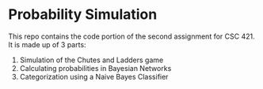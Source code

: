 # Probability Simulation

This repo contains the code portion of the second assignment for CSC 421. It is
made up of 3 parts:

1. Simulation of the Chutes and Ladders game
2. Calculating probabilities in Bayesian Networks
3. Categorization using a Naive Bayes Classifier
